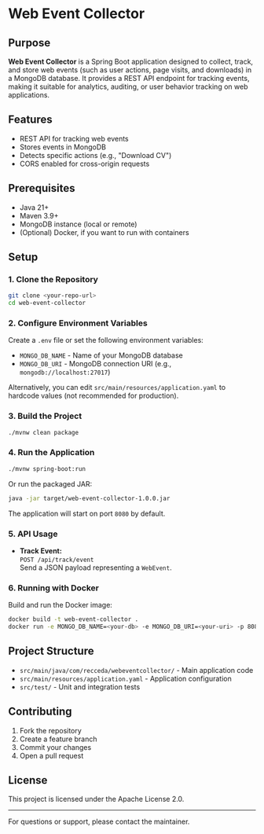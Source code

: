 # Web Event Collector

## Purpose

**Web Event Collector** is a Spring Boot application designed to collect, track, and store web events (such as user actions, page visits, and downloads) in a MongoDB database. It provides a REST API endpoint for tracking events, making it suitable for analytics, auditing, or user behavior tracking on web applications.

## Features

- REST API for tracking web events
- Stores events in MongoDB
- Detects specific actions (e.g., "Download CV")
- CORS enabled for cross-origin requests

## Prerequisites

- Java 21+
- Maven 3.9+
- MongoDB instance (local or remote)
- (Optional) Docker, if you want to run with containers

## Setup

### 1. Clone the Repository

```sh
git clone <your-repo-url>
cd web-event-collector
```

### 2. Configure Environment Variables

Create a `.env` file or set the following environment variables:

- `MONGO_DB_NAME` - Name of your MongoDB database
- `MONGO_DB_URI` - MongoDB connection URI (e.g., `mongodb://localhost:27017`)

Alternatively, you can edit `src/main/resources/application.yaml` to hardcode values (not recommended for production).

### 3. Build the Project

```sh
./mvnw clean package
```

### 4. Run the Application

```sh
./mvnw spring-boot:run
```

Or run the packaged JAR:

```sh
java -jar target/web-event-collector-1.0.0.jar
```

The application will start on port `8080` by default.

### 5. API Usage

- **Track Event:**  
  `POST /api/track/event`  
  Send a JSON payload representing a `WebEvent`.

### 6. Running with Docker

Build and run the Docker image:

```sh
docker build -t web-event-collector .
docker run -e MONGO_DB_NAME=<your-db> -e MONGO_DB_URI=<your-uri> -p 8080:8080 web-event-collector
```

## Project Structure

- `src/main/java/com/recceda/webeventcollector/` - Main application code
- `src/main/resources/application.yaml` - Application configuration
- `src/test/` - Unit and integration tests

## Contributing

1. Fork the repository
2. Create a feature branch
3. Commit your changes
4. Open a pull request

## License

This project is licensed under the Apache License 2.0.

---

For questions or support, please contact the maintainer.